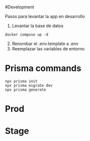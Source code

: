 #Development

Pasos para levantar la app en desarrollo

1. Levantar la base de datos

```
docker compose up -d
```

2. Renombar el .env.template a .env
3. Reemplazar las variables de entorno



# Prisma commands
```
npx prisma init
npx prisma migrate dev
npx prisma generate
````


# Prod


# Stage
````
